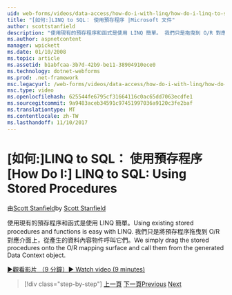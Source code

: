 ```yaml
---
uid: web-forms/videos/data-access/how-do-i-with-linq/how-do-i-linq-to-sql-using-stored-procedures
title: "[如何:]LINQ to SQL： 使用預存程序 |Microsoft 文件"
author: scottstanfield
description: "使用現有的預存程序和函式是使用 LINQ 簡單。 我們只是拖曳到 O/R 對應介面的預存程序，並從 ge 呼叫它們..."
ms.author: aspnetcontent
manager: wpickett
ms.date: 01/10/2008
ms.topic: article
ms.assetid: b1abfcaa-3b7d-42b9-be11-38904910ece0
ms.technology: dotnet-webforms
ms.prod: .net-framework
msc.legacyurl: /web-forms/videos/data-access/how-do-i-with-linq/how-do-i-linq-to-sql-using-stored-procedures
msc.type: video
ms.openlocfilehash: 625544fe6795cf31664116c0ac65dd7063ecdfe1
ms.sourcegitcommit: 9a9483aceb34591c97451997036a9120c3fe2baf
ms.translationtype: MT
ms.contentlocale: zh-TW
ms.lasthandoff: 11/10/2017
---
```

<a name="how-do-i-linq-to-sql-using-stored-procedures"></a><span data-ttu-id="ddfb4-104">[如何:]LINQ to SQL： 使用預存程序</span><span class="sxs-lookup"><span data-stu-id="ddfb4-104">[How Do I:] LINQ to SQL: Using Stored Procedures</span></span>
====================
<span data-ttu-id="ddfb4-105">由[Scott Stanfield](https://github.com/scottstanfield)</span><span class="sxs-lookup"><span data-stu-id="ddfb4-105">by [Scott Stanfield](https://github.com/scottstanfield)</span></span>

<span data-ttu-id="ddfb4-106">使用現有的預存程序和函式是使用 LINQ 簡單。</span><span class="sxs-lookup"><span data-stu-id="ddfb4-106">Using existing stored procedures and functions is easy with LINQ.</span></span> <span data-ttu-id="ddfb4-107">我們只是將預存程序拖曳到 O/R 對應介面上，從產生的資料內容物件呼叫它們。</span><span class="sxs-lookup"><span data-stu-id="ddfb4-107">We simply drag the stored procedures onto the O/R mapping surface and call them from the generated Data Context object.</span></span>

[<span data-ttu-id="ddfb4-108">&#9654;觀看影片 （9 分鐘）</span><span class="sxs-lookup"><span data-stu-id="ddfb4-108">&#9654; Watch video (9 minutes)</span></span>](https://channel9.msdn.com/Blogs/ASP-NET-Site-Videos/how-do-i-linq-to-sql-using-stored-procedures)

>[!div class="step-by-step"]
<span data-ttu-id="ddfb4-109">[上一頁](how-do-i-linq-to-sql-custom-linqdatasource.md)
[下一頁](how-do-i-linq-to-sql-updating-with-stored-procedures.md)</span><span class="sxs-lookup"><span data-stu-id="ddfb4-109">[Previous](how-do-i-linq-to-sql-custom-linqdatasource.md)
[Next](how-do-i-linq-to-sql-updating-with-stored-procedures.md)</span></span>
